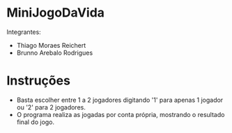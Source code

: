 # MiniJogoDaVida

Integrantes:
- Thiago Moraes Reichert
- Brunno Arebalo Rodrigues

# Instruções
- Basta escolher entre 1 a 2 jogadores digitando '1' para apenas 1 jogador ou '2' para 2 jogadores.
- O programa realiza as jogadas por conta própria, mostrando o resultado final do jogo.
